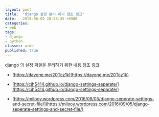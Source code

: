 ```yaml
---
layout: post
title:  "django 설정 분리 하기 참조 링크"
date:   2019-06-09 20:23:35 +0900
categories: 
- web
tags:
- django
- python
classes: wide
published: true
---
```




django 의 설정 파일을 분리하기 위한 내용 참조 링크

- [https://dayone.me/20Tcz1k](https://dayone.me/20Tcz1k)

- [https://cjh5414.github.io/django-settings-separate/](https://cjh5414.github.io/django-settings-separate/)

- [https://milooy.wordpress.com/2016/09/05/django-seperate-settings-and-secret-file/](https://milooy.wordpress.com/2016/09/05/django-seperate-settings-and-secret-file/)
